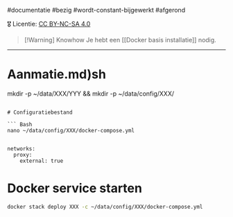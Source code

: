 #documentatie  #bezig  #wordt-constant-bijgewerkt  #afgerond

🎖️ Licentie: [CC BY-NC-SA 4.0](https://creativecommons.org/licenses/by-nc-sa/4.0/)

>[!Warning] Knowhow
>Je hebt een [[Docker basis installatie]] nodig.

---
# Aanma[](Docker%20basis%20installatie.md)tie.md)sh
mkdir -p ~/data/XXX/YYY && mkdir -p ~/data/config/XXX/
```

# Configuratiebestand

``` Bash
nano ~/data/config/XXX/docker-compose.yml
```

``` YML

networks:
  proxy:
    external: true
```

# Docker service starten

``` Bash
docker stack deploy XXX -c ~/data/config/XXX/docker-compose.yml
```